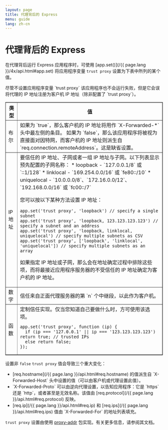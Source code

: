 ```yaml
---
layout: page
title: 代理背后的 Express
menu: guide
lang: zh-cn
---
```


# 代理背后的 Express

在代理背后运行 Express 应用程序时，可使用 [app.set()](/{{ page.lang }}/4x/api.html#app.set) 将应用程序变量 `trust proxy` 设置为下表中所列的某个值。

<div class="doc-box doc-info" markdown="1">
尽管不设置应用程序变量 `trust proxy` 该应用程序也不会运行失败，但是它会误将代理的 IP 地址注册为客户机 IP 地址（除非配置了 `trust proxy`）。
</div>

<table class="doctable" border="1" markdown="1">
  <thead><tr><th>类型</th><th>值</th></tr></thead>
  <tbody>
    <tr>
      <td>布尔</td>
<td markdown="1">
如果为 `true`，那么客户机的 IP 地址将用作 `X-Forwarded-*` 头中最左侧的条目。
如果为 `false`，那么该应用程序将被视为直接面对因特网，而客户机的 IP 地址则派生自 `req.connection.remoteAddress`。这是缺省设置。
</td>
    </tr>
    <tr>
      <td>IP 地址</td>
<td markdown="1">
要信任的 IP 地址、子网或者一组 IP 地址与子网。以下列表显示预先配置的子网名称：
* loopback - `127.0.0.1/8` 或 `::1/128`
* linklocal - `169.254.0.0/16` 或 `fe80::/10`
* uniquelocal - `10.0.0.0/8`、`172.16.0.0/12`、`192.168.0.0/16` 或 `fc00::/7`

您可以按以下某种方法设置 IP 地址：

<pre>
<code class="language-js" translate="no">app.set('trust proxy', 'loopback') // specify a single subnet
app.set('trust proxy', 'loopback, 123.123.123.123') // specify a subnet and an address
app.set('trust proxy', 'loopback, linklocal, uniquelocal') // specify multiple subnets as CSV
app.set('trust proxy', ['loopback', 'linklocal', 'uniquelocal']) // specify multiple subnets as an array</code>
</pre>

如果指定 IP 地址或子网，那么会在地址确定过程中排除这些项，而将最接近应用程序服务器的不受信任的 IP 地址确定为客户机的 IP 地址。

</td>
    </tr>
    <tr>
      <td>数字</td>
<td markdown="1">
信任来自正面代理服务器的第 `n` 个中继段，以此作为客户机。
</td>
    </tr>
    <tr>
      <td>函数</td>
<td markdown="1">
定制信任实现。仅当您知道自己要做什么时，方可使用该选项。
<pre>
<code class="language-js" translate="no">app.set('trust proxy', function (ip) {
  if (ip === '127.0.0.1' || ip === '123.123.123.123') return true; // trusted IPs
  else return false;
});</code>
</pre>
</td>
    </tr>
  </tbody>
</table>

设置非 `false` `trust proxy` 值会导致三个重大变化：

<ul>
  <li markdown="1">[req.hostname](/{{ page.lang }}/api.html#req.hostname) 的值派生自 `X-Forwarded-Host` 头中设置的值（可以由客户机或代理设置此值）。
  </li>
  <li markdown="1">`X-Forwarded-Proto` 可以由逆向代理设置，以告知应用程序：它是 `https` 还是 `http`，或者甚至是无效名称。该值由 [req.protocol](/{{ page.lang }}/api.html#req.protocol) 反映。
  </li>
  <li markdown="1">[req.ip](/{{ page.lang }}/api.html#req.ip) 和 [req.ips](/{{ page.lang }}/api.html#req.ips) 值由 `X-Forwarded-For` 的地址列表填充。
  </li>
</ul>

`trust proxy` 设置由使用 [proxy-addr](https://www.npmjs.com/package/proxy-addr) 包实现。有关更多信息，请参阅其文档。
